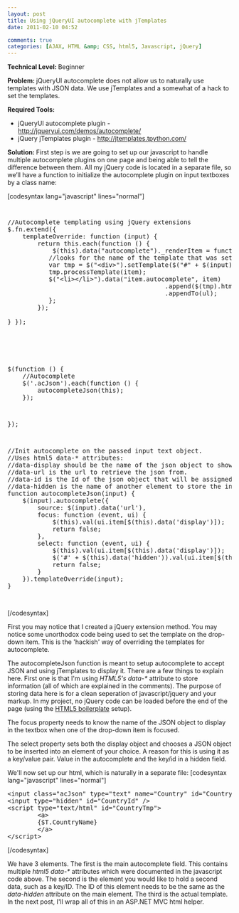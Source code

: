 ```yaml
---
layout: post
title: Using jQueryUI autocomplete with jTemplates
date: 2011-02-10 04:52

comments: true
categories: [AJAX, HTML &amp; CSS, html5, Javascript, jQuery]
---
```

<strong>Technical Level: </strong>Beginner

<strong>Problem: </strong>jQueryUI autocomplete does not allow us to naturally use templates with JSON data. We use jTemplates and a somewhat of a hack to set the templates.

<strong>Required Tools:</strong>
<ul>
	<li>jQueryUI autocomplete plugin - <a href="http://jqueryui.com/demos/autocomplete/">http://jqueryui.com/demos/autocomplete/</a></li>
	<li>jQuery jTemplates plugin - <a href="http://jtemplates.tpython.com/">http://jtemplates.tpython.com/</a></li>
</ul>
<strong>Solution: </strong>First step is we are going to set up our javascript to handle multiple autocomplete plugins on one page and being able to tell the difference between them. All my jQuery code is located in a separate file, so we’ll have a function to initialize the autocomplete plugin on input textboxes by a class name:

[codesyntax lang="javascript" lines="normal"]
<pre>
<pre>
<pre>//Autocomplete templating using jQuery extensions
$.fn.extend({
    templateOverride: function (input) {
        return this.each(function () {
            $(this).data("autocomplete")._renderItem = function (ul, item) {
           //looks for the name of the template that was set on the input element.
           var tmp = $("&lt;div&gt;").setTemplate($("#" + $(input).data('template')).html());
           tmp.processTemplate(item);
           $("&lt;li&gt;&lt;/li&gt;").data("item.autocomplete", item)
                                          .append($(tmp).html())
                                          .appendTo(ul);
           };
        });

} });</pre>
</pre>
<pre>$(function () {
    //Autocomplete
    $('.acJson').each(function () {
        autocompleteJson(this);
    });</pre>
<pre>});</pre>
<pre>//Init autocomplete on the passed input text object.
//Uses html5 data-* attributes:
//data-display should be the name of the json object to show in the input
//data-url is the url to retrieve the json from.
//data-id is the Id of the json object that will be assigned to:
//data-hidden is the name of another element to store the information in data-id
function autocompleteJson(input) {
    $(input).autocomplete({
        source: $(input).data('url'),
        focus: function (event, ui) {
            $(this).val(ui.item[$(this).data('display')]);
            return false;
        },
        select: function (event, ui) {
            $(this).val(ui.item[$(this).data('display')]);
            $('#' + $(this).data('hidden')).val(ui.item[$(this).data('id')]);
            return false;
        }
    }).templateOverride(input);
}</pre>
</pre>
[/codesyntax]

First you may notice that I created a jQuery extension method. You may notice some unorthodox code being used to set the template on the drop-down item. This is the 'hackish' way of overriding the templates for autocomplete.

The autocompleteJson function is meant to setup autocomplete to accept JSON and using jTemplates to display it. There are a few things to explain here. First one is that I'm using <em>HTML5's data-*</em> attribute to store information (all of which are explained in the comments). The purpose of storing data here is for a clean seperation of javascript/jquery and your markup. In my project, no jQuery code can be loaded before the end of the page (using the <a href="http://html5boilerplate.com/" target="_blank">HTML5 boilerplate</a> setup).

The focus property needs to know the name of the JSON object to display in the textbox when one of the drop-down item is focused.

The select property sets both the display object and chooses a JSON object to be inserted into an element of your choice. A reason for this is using it as a key/value pair. Value in the autocomplete and the key/id in a hidden field.

We'll now set up our html, which is naturally in a separate file:
[codesyntax lang="javascript" lines="normal"]
<pre>&lt;input class="acJson" type="text" name="Country" id="Country" data-url="/Geo/CountryContains" data-template="CountryTmp" data-id="CountryId" data-hidden="CountryId" data-display="CountryName" autocomplete="off"&gt;
&lt;input type="hidden" id="CountryId" /&gt;
&lt;script type="text/html" id="CountryTmp"&gt;
        &lt;a&gt;
        {$T.CountryName}
        &lt;/a&gt;
&lt;/script&gt;</pre>
[/codesyntax]

We have 3 elements. The first is the main autocomplete field. This contains multiple <em>html5 data-*</em> attributes which were documented in the javascript code above.
The second is the element you would like to hold a second data, such as a key/ID. The ID of this element needs to be the same as the <em>data-hidden</em> attribute on the main element.
The third is the actual template.
In the next post, I'll wrap all of this in an ASP.NET MVC html helper.
